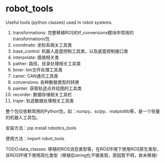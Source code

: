 # robot_tools
Useful tools (python classes) used in robot systems.

1. transformations: 完整移植ROS的tf_conversions模块中常用的transformations包
2. coordinate: 坐标系相关工具类
3. base_control: 机器人底盘控制工具类，以及底盘控制接口类
4. interpolate: 插值相关类
5. pather: 路径、目录处理相关工具类
6. biner: bin文件处理工具类
7. caner: CAN通讯工具类
8. conversions: 各种数据类型的转换
9. painter: 获取轨迹点并绘图的工具类
10. recorder: 数据存储相关工具栏
11. trajer: 轨迹数据处理相关工具类

整个包仅依赖常用的Python包，如：numpy、scipy、matplotlib等，是一个轻量的机器人工具包。

安装方法：pip install robotics_tools

使用方法：import robot_tools

TODO:data_classes: 移植的ROS消息类型等，在ROS环境下使用ROS原生类型，非ROS环境下使用简化类型（移植后string化不够美观，原因暂不明，故未移植）
